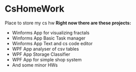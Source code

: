 # CsHomeWork
Place to store my cs hw
**Right now there are these projects:**
* Winforms App for visualizing fractals
* Winforms App Basic Task manager
* Winforms App Text and cs code editor
* WPF App analyser of csv tables
* WPF App Storage Classifier
* WPF App for simple shop system
* And some minor HWs